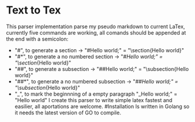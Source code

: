 # Text to Tex
This parser implementation parse my pseudo markdown to current LaTex, currently five commands are working, all comands should be appended at the end with
a semicolon:
- "#", to generate a section  -> "#Hello world;"  = "\section{Hello world}"
- "#*", to generate a no numbered section  -> "#*Hello world;"  = "\section*{Hello world}"
- "##", to generate a subsection  -> "##Hello world;"  = "\subsection{Hello world}"
- "##*", to generate a no numbered subsection  -> "##*Hello world;"  = "\subsection*{Hello world}"
- "_", to mark the beginnning of a empty paragraph "_Hello world;" = "Hello world"
I create this parser to write simple latex fastest and easilier, all aportations are welcome.
#Installation
Is written in Golang so it needs the latest version of GO to compile.
